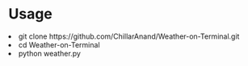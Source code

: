 # Usage
 <li>git clone https://github.com/ChillarAnand/Weather-on-Terminal.git
 <li>cd Weather-on-Terminal
 <li>python weather.py
